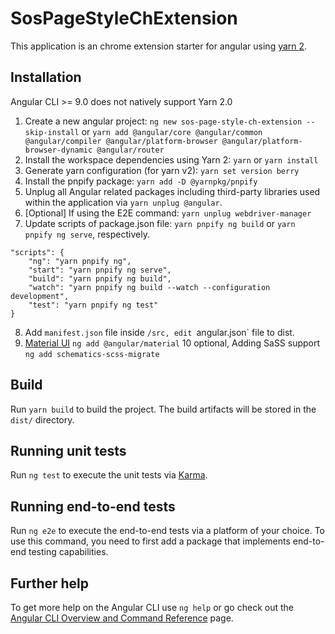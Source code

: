 # SosPageStyleChExtension

This application is an chrome extension starter for angular using [yarn 2](https://yarnpkg.com/getting-started).

## Installation
Angular CLI >= 9.0 does not natively support Yarn 2.0
1. Create a new angular project: `ng new sos-page-style-ch-extension --skip-install` or `yarn add @angular/core @angular/common @angular/compiler @angular/platform-browser @angular/platform-browser-dynamic @angular/router`
2. Install the workspace dependencies using Yarn 2: `yarn` or `yarn install`
3. Generate yarn configuration (for yarn v2): `yarn set version berry`
4. Install the pnpify package: `yarn add -D @yarnpkg/pnpify`
5. Unplug all Angular related packages including third-party libraries used within the application via `yarn unplug @angular`.
6. [Optional] If using the E2E command: `yarn unplug webdriver-manager`
7. Update scripts of package.json file: `yarn pnpify ng build` or `yarn pnpify ng serve`, respectively.
```
"scripts": {
    "ng": "yarn pnpify ng",
    "start": "yarn pnpify ng serve",
    "build": "yarn pnpify ng build",
    "watch": "yarn pnpify ng build --watch --configuration development",
    "test": "yarn pnpify ng test"
}
```
8. Add `manifest.json` file inside `/src, edit `angular.json` file to dist. 
9. [Material UI](https://material.angular.io/guide/getting-started) `ng add @angular/material` 
10 optional, Adding SaSS support `ng add schematics-scss-migrate`

## Build

Run `yarn build` to build the project. The build artifacts will be stored in the `dist/` directory.

## Running unit tests

Run `ng test` to execute the unit tests via [Karma](https://karma-runner.github.io).

## Running end-to-end tests

Run `ng e2e` to execute the end-to-end tests via a platform of your choice. To use this command, you need to first add a package that implements end-to-end testing capabilities.

## Further help

To get more help on the Angular CLI use `ng help` or go check out the [Angular CLI Overview and Command Reference](https://angular.io/cli) page.

